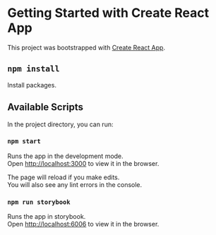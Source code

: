 # Getting Started with Create React App

This project was bootstrapped with [Create React App](https://github.com/facebook/create-react-app).

## `npm install` 

Install packages.

## Available Scripts

In the project directory, you can run:

### `npm start`

Runs the app in the development mode.\
Open [http://localhost:3000](http://localhost:3000) to view it in the browser.

The page will reload if you make edits.\
You will also see any lint errors in the console.

### `npm run storybook`

Runs the app in storybook.\
Open [http://localhost:6006](http://localhost:6006) to view it in the browser.